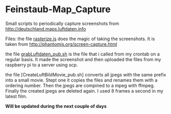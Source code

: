 # Feinstaub-Map_Capture
Small scripts to periodically capture screenshots from http://deutschland.maps.luftdaten.info

Files:
the file [rasterize.js](rasterize.js) does the magic of taking the screenshots. It is taken from http://phantomjs.org/screen-capture.html

the file [grabLuftdaten_pub.sh](grabLuftdaten_pub.sh) is the file that i called from my crontab on a regular basis. It made the screenshot and then uploaded the files from my raspberry pi to a server using scp.

the file [CreateLuftBildMovie_pub.sh] converts all jpegs with the same prefix into a small movie. Stept one it copies the files and renames them with a ordering number. Then the jpegs are compined to a mpeg with ffmpeg. Finally the created jpegs are deleted again. I used 8 frames a second in my latest film.

__Will be updated during the next couple of days__
